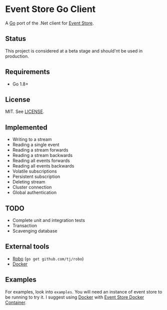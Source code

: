 # Event Store Go Client

A [Go](https://golang.org/) port of the .Net client for [Event Store](https://geteventstore.com/).

## Status

This project is considered at a beta stage and should'nt be used in production.

## Requirements

- Go 1.8+

## License

MIT. See [LICENSE](https://github.com/jdextraze/go-gesclient/blob/master/LICENSE).

## Implemented

* Writing to a stream
* Reading a single event
* Reading a stream forwards
* Reading a stream backwards
* Reading all events forwards
* Reading all events backwards
* Volatile subscriptions
* Persistent subscription
* Deleting stream
* Cluster connection
* Global authentication

## TODO

* Complete unit and integration tests
* Transaction
* Scavenging database

## External tools

* [Robo](https://github.com/tj/robo) (`go get github.com/tj/robo`)
* [Docker](https://www.docker.com/get-docker)

## Examples

For examples, look into `examples`. You will need an instance of event store to be running to try it.
I suggest using [Docker](https://docker.com/) with [Event Store Docker Container](https://hub.docker.com/r/eventstore/eventstore/).
